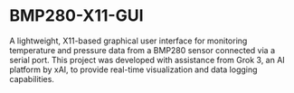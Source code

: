 # BMP280-X11-GUI
A lightweight, X11-based graphical user interface for monitoring temperature and pressure data from a BMP280 sensor connected via a serial port. This project was developed with assistance from Grok 3, an AI platform by xAI, to provide real-time visualization and data logging capabilities.
